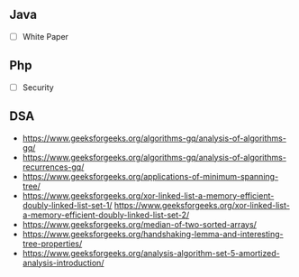 ## Java

- [ ] White Paper

## Php

- [ ] Security

## DSA

* https://www.geeksforgeeks.org/algorithms-gq/analysis-of-algorithms-gq/
* https://www.geeksforgeeks.org/algorithms-gq/analysis-of-algorithms-recurrences-gq/
* https://www.geeksforgeeks.org/applications-of-minimum-spanning-tree/
* https://www.geeksforgeeks.org/xor-linked-list-a-memory-efficient-doubly-linked-list-set-1/  https://www.geeksforgeeks.org/xor-linked-list-a-memory-efficient-doubly-linked-list-set-2/
* https://www.geeksforgeeks.org/median-of-two-sorted-arrays/
* https://www.geeksforgeeks.org/handshaking-lemma-and-interesting-tree-properties/
* https://www.geeksforgeeks.org/analysis-algorithm-set-5-amortized-analysis-introduction/